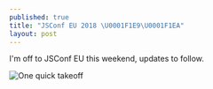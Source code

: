 ```yaml
---
published: true
title: "JSConf EU 2018 \U0001F1E9\U0001F1EA"
layout: post
---
```


I'm off to JSConf EU this weekend, updates to follow.

![One quick takeoff](https://media.giphy.com/media/O3vYsqwHt1NV6/giphy.gif)
